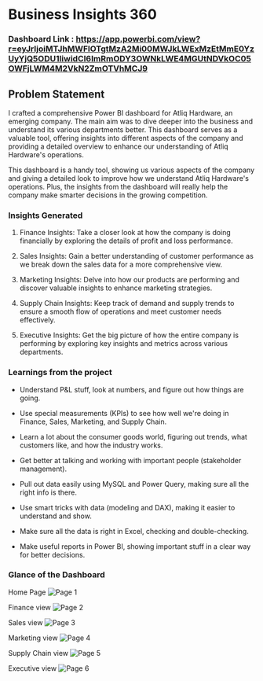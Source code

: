 # Business Insights 360

### Dashboard Link : https://app.powerbi.com/view?r=eyJrIjoiMTJhMWFlOTgtMzA2Mi00MWJkLWExMzEtMmE0YzUyYjQ5ODU1IiwidCI6ImRmODY3OWNkLWE4MGUtNDVkOC05OWFjLWM4M2VkN2ZmOTVhMCJ9                

## Problem Statement

I crafted a comprehensive Power BI dashboard for Atliq Hardware, an emerging company. The main aim was to dive deeper into the business and understand its various departments better. This dashboard serves as a valuable tool, offering insights into different aspects of the company and providing a detailed overview to enhance our understanding of Atliq Hardware's operations.


This dashboard is a handy tool, showing us various aspects of the company and giving a detailed look to improve how we understand Atliq Hardware's operations. Plus, the insights from the dashboard will really help the company make smarter decisions in the growing competition.



### Insights Generated

1. Finance Insights: Take a closer look at how the company is doing financially by exploring the details of profit and loss performance.

2. Sales Insights: Gain a better understanding of customer performance as we break down the sales data for a more comprehensive view.

3. Marketing Insights: Delve into how our products are performing and discover valuable insights to enhance marketing strategies.

4. Supply Chain Insights: Keep track of demand and supply trends to ensure a smooth flow of operations and meet customer needs effectively.

5. Executive Insights: Get the big picture of how the entire company is performing by exploring key insights and metrics across various departments.

### Learnings from the project


* Understand P&L stuff, look at numbers, and figure out how things are going.

* Use special measurements (KPIs) to see how well we're doing in Finance, Sales, Marketing, and Supply Chain.

* Learn a lot about the consumer goods world, figuring out trends, what customers like, and how the industry works.

* Get better at talking and working with important people (stakeholder management).

* Pull out data easily using MySQL and Power Query, making sure all the right info is there.

* Use smart tricks with data (modeling and DAX), making it easier to understand and show.

* Make sure all the data is right in Excel, checking and double-checking.

* Make useful reports in Power BI, showing important stuff in a clear way for better decisions.



### Glance of the Dashboard

Home Page
![Page 1](https://github.com/divyaa-rawat/Project/assets/147628244/78263a41-7389-4157-90a9-5dd93f05c98b)

Finance view
![Page 2](https://github.com/divyaa-rawat/Project/assets/147628244/9a21135c-6e77-4dc0-b5e8-83afc93dae9c)

Sales view
![Page 3](https://github.com/divyaa-rawat/Project/assets/147628244/0ec9a76d-c0f2-4866-9a50-106ae2e5665a)

Marketing view
![Page 4](https://github.com/divyaa-rawat/Project/assets/147628244/aba6539f-b0ce-4b87-b962-20c44651a638)

Supply Chain view
![Page 5](https://github.com/divyaa-rawat/Project/assets/147628244/fec90dd4-bb66-4692-ad53-3cff2e8ef354)

Executive view
![Page 6](https://github.com/divyaa-rawat/Project/assets/147628244/72689066-bdd3-4d15-a86f-2396e760565f)
